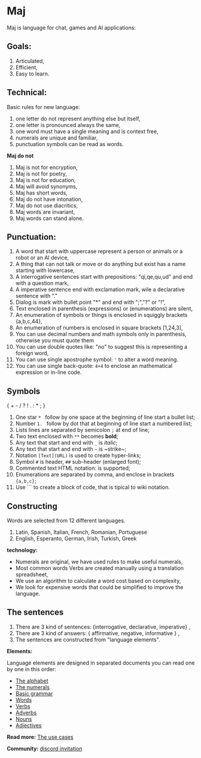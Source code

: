 # Maj

Maj is language for chat, games and AI applications:

**Goals:**
------------------------------------------------------------------------------------------------
1. Articulated,
2. Efficient, 
3. Easy to learn.

**Technical:**
------------------------------------------------------------------------------------------------
Basic rules for new language:

1. one letter do not represent anything else but itself,
1. one letter is pronounced always the same,
1. one word must have a single meaning and is context free,
1. numerals are unique and familiar,
1. punctuation symbols can be read as words.

**Maj do not**

1. Maj is not for encryption,
1. Maj is not for poetry,
1. Maj is not for education,
1. Maj will avoid synonyms,
1. Maj has short words,
1. Maj do not have intonation,
1. Maj do not use diacritics,
1. Maj words are invariant,
1. Maj words can stand alone.

**Punctuation:**
------------------------------------------------------------------------------------------------
1. A word that start with uppercase represent a person or animals or a robot or an AI device,
1. A thing that can not talk or move or do anything but exist has a name starting with lowercase,
1. A interrogative sentences start with prepositions: "qi,qe,qu,ud" and end with a question mark,
1. A imperative sentence end with exclamation mark, wile a declarative sentence with "."
1. Dialog is mark with bullet point "*" and end with ";","?" or "!",
1. Text enclosed in parenthesis (expressions) or (enumerations) are silent,
1. An enumeration of symbols or things is enclosed in squiggly brackets {a,b,c,44},
1. An enumeration of numbers is enclosed in square brackets [1,24,3],
1. You can use decimal numbers and math symbols only in parenthesis, otherwise you must quote them
1. You can use double quotes like: "no" to suggest this is representing a foreign word,
1. You can use single apostrophe symbol: `'` to alter a word meaning.
1. You can use single back-quote: `4+4` to enclose an mathematical expression or in-line code.


## Symbols

{ + - / ? ! . : * ; }

1. One star `* ` follow by one space at the beginning of line start a bullet list;
1. Number `1. `  follow by dot that at beginning of line start a numbered list;
1. Lists lines are separated by semicolon `;` at end of line;
1. Two text enclosed with `**` becomes **bold**;
1. Any text that start and end with `_` is _italic_;
1. Any text that start and end with `~` is ~strike~;
1. Notation `[Text](URL)` is used to create hyper-links;
1. Symbol `#` is header, `##` sub-header (enlarged font);
1. Commented text HTML notation: <!-- .... --> is supported;
1. Enumerations are separated by comma, and enclose in brackets `{a,b,c}`;
1. Use \`\`\` to create a block of code, that is tipical to wiki notation.


## Constructing

Words are selected from 12 different languages.

1. Latin, Spanish, Italian, French, Romanian, Portuguese 
2. English, Esperanto, German, Irish, Turkish, Greek

**technology:**

* Numerals are original, we have used rules to make useful numerals,
* Most common words Verbs are created manually using a translation spreadsheet,
* We use an algorithm to calculate a  word cost based on complexity,
* We look for expensive words that could be simplified to improve the language.

## The sentences

1. There are 3 kind of sentences: {interrogative, declarative, imperative} ,
1. There are 3 kind of answers: { affirmative, negative, informative } ,
1. The sentences are constructed from "language elements".

**Elements:**

Language elements are designed in separated documents you can read one by one in this order:

* [The alphabet](alphabet.md)
* [The numerals](numerals.md)
* [Basic grammar](basic.md)
* [Words](words.md)
* [Verbs](verbs.md)
* [Adverbs](adverbs.md)
* [Nouns](nouns.md)
* [Adjectives](adjectives.md)

**Read more:** 
[The use cases](case.md)

**Community:**
[discord invitation](https://discord.gg/SRX3tse)
